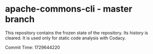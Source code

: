 # apache-commons-cli - master branch

This repository contains the frozen state of the repository.
Its history is cleared. It is used only for static code
analysis with Codacy.

Commit Time: 1729644220